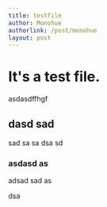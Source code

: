 ```yaml
---
title: testfile  
author: Monohue  
authorlink: /post/monohue  
layout: post
---
```


# It's a test file.

asdasdffhgf

## dasd sad
sad sa
sa dsa
 sd 

### asdasd as
adsad 
sad
 as

dsa 
